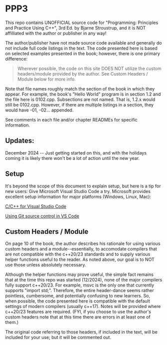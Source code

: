 # PPP3

This repo contains UNOFFICIAL source code for "Programming: Principles and Practice Using C++", 3rd Ed. by Bjarne Stroustrup, and it is NOT affilliated with the author or publisher in any way!

The author/publisher have not made source code available and generally do not include full code listings in the text.  The code presented here is based on selected examples presented in the book; however, there is one primary difference:

>   Wherever possible, the code on this site DOES NOT utilize the custom headers/module provided by the author.  See Custom Headers / Module below for more info.

Note that file names roughly match the section of the book in which they appear.  For example, the book's "Hello World" program is in section 1.2 and the file here is 0102.cpp.  Subsections are not named.  That is, 1.2.x would still be 0102.cpp.  However, if there are multiple listings in a section, they would have -01, -02... appended.

See comments in each file and/or chapter READMEs for specific information.

## Updates:

December 2024 -- Just getting started on this, and with the holidays coming it is likely there won't be a lot of action until the new year.

## Setup

It's beyond the scope of this document to explain setup, but here is a tip for new users:  Give Microsoft Visual Studio Code a try.  Microsoft provides excellent setup information for major platforms (Windows, Linux, Mac):

[C/C++ for Visual Studio Code](https://code.visualstudio.com/docs/languages/cpp)

[Using Git source control in VS Code](https://code.visualstudio.com/docs/sourcecontrol/overview)

## Custom Headers / Module

On page 10 of the book, the author describes his rationale for using various custom headers and a module--essentially, to accomodate compilers that are not compatible with the c++20/23 standards and to supply various helper functions useful to the reader.  As noted above, our goal is to NOT use those unless absolutely necessary.

Although the helper functions may prove useful, the simple fact remains that at the time this repo was started (12/2024), none of the major compilers fully support c++20/23.  For example, msvc is the only one that currently supports "import std;".  Therefore, the entire header-dance seems rather pointless, cumbersome, and potentially confusing to new learners.  So, when possible, the code presented here is compatible with the default settings of modern compilers (usually c++17).  Notes will be provided where c++20/23 features are required.  (FYI, if you choose to use the author's custom headers note that at this time there are errors in at least one of them.)

The original code referring to those headers, if included in the text, will be included for your use; but it will be commented out.
